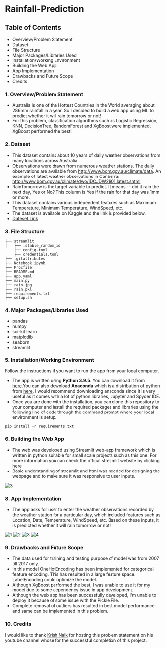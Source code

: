 # Rainfall-Prediction

## Table of Contents
* Overview/Problem Statement
* Dataset
* File Structure
* Major Packages/Libraries Used
* Installation/Working Environment
* Building the Web App
* App Implementation
* Drawbacks and Future Scope
* Credits

### 1. Overview/Problem Statement
* Australia is one of the Hottest Countries in the World averaging about 286mm rainfall in a year. So I decided to build a web app using ML to predict whether it will rain tomorrow or not! 
* For this problem, classification algorithms such as Logistic Regression, KNN, DecisionTree, RandomForest and XgBoost were implemented. XgBoost performed the best!

### 2. Dataset
* This dataset contains about 10 years of daily weather observations from many locations across Australia.
* Observations were drawn from numerous weather stations. The daily observations are available from http://www.bom.gov.au/climate/data. An example of latest weather observations in Canberra: http://www.bom.gov.au/climate/dwo/IDCJDW2801.latest.shtml
* RainTomorrow is the target variable to predict. It means -- did it rain the next day, Yes or No? This column is Yes if the rain for that day was 1mm or more.
* This dataset contains various independent features such as Maximum Temperature, Minimum Temperature, WindSpeed, etc.
* The dataset is available on Kaggle and the link is provided below.
* [Dateset Link](https://www.kaggle.com/jsphyg/weather-dataset-rattle-package)

### 3. File Structure
```
├── streamlit
│   ├── .stable_random_id
    ├── config.toml
    ├── credentials.toml
├── .gitattributes
├── Notebook.ipynb
├── Procfile
├── README.md
├── app.yaml
├── main.py
├── rain.jpg
├── rain.pkl
├── requirements.txt
├── setup.sh
```

### 4. Major Packages/Libraries Used
* pandas 
* numpy
* sci-kit learn
* matplotlib
* seaborn
* streamlit

### 5. Installation/Working Environment
Follow the instructions if you want to run the app from your local computer.
* The app is written using **Python 3.9.5**. You can download it from [here](https://www.python.org/downloads/).You can also download **Anaconda** which is a distribution of python from [here](https://www.anaconda.com/products/individual). I would recommend downloading anaconda since it is very useful as it comes with a lot of python libraries, Jupyter and Spyder IDE.
* Once you are done with the installation, you can clone this repository to your computer and install the required packages and libraries using the following line of code through the command prompt where your local environment is setup.
```
pip install -r requirements.txt
```
### 6. Building the Web App
* The web was developed using Streamlit web-app framework which is written in python suitable for small scale projects such as this one. For more information you can check the offical streamlit website by clicking here
* Basic understanding of streamlit and html was needed for designing the webpage and to make sure it was responsive to user inputs.

![3](https://user-images.githubusercontent.com/83957848/119222443-06092480-bb12-11eb-8102-086761ded15b.JPG)

### 8. App Implementation  
* The app asks for user to enter the weather observations recorded by the weather station for a particular day, which included features such as Location, Date, Temperature, WindSpeed, etc. Based on these inputs, it is predicted whether it will rain tomorrow or not!

![1](https://user-images.githubusercontent.com/83957848/123480870-99a5a780-d620-11eb-97f6-e35fa4320808.JPG)
![2](https://user-images.githubusercontent.com/83957848/123480887-9f02f200-d620-11eb-9397-fd4aa460803f.JPG)
![3](https://user-images.githubusercontent.com/83957848/123480902-a32f0f80-d620-11eb-8989-77bb689c91ad.JPG)
![4](https://user-images.githubusercontent.com/83957848/123480917-a75b2d00-d620-11eb-8aab-42b434f7a9fb.JPG)

### 9. Drawbacks and Future Scope
* The data used for training and testing purpose of model was from 2007 till 2017 only.
* In this model OneHotEncoding has been implemented for categorical feature encoding. This has resulted in a large feature space. LabelEncoding could optimize the model.
* Although XgBoost performed the best, I was unable to use it for my model due to some dependency issue in app development.
* Although the web app has been successfully developed, I'm unable to deploy it because of some issue with the Pickle File.
* Complete removal of outliers has resulted in best model performance and same can be implemented in this problem.

### 10. Credits
I would like to thank [Krish Naik](https://github.com/krishnaik06) for hosting this problem statement on his youtube channel whose for the successful completion of this project.  
